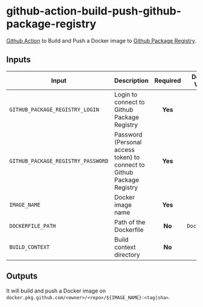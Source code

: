 # github-action-build-push-github-package-registry

[Github Action](https://github.com/features/actions) to Build and Push a Docker image to [Github Package Registry](https://github.com/features/packages).

## Inputs

| **Input**                           | **Description**                                             | **Required** | **Default Value** |
|-------------------------------------|-------------------------------------------------------------| :----------: | :---------------: |
| `GITHUB_PACKAGE_REGISTRY_LOGIN`     | Login to connect to Github Package Registry                 | **Yes**      | |
| `GITHUB_PACKAGE_REGISTRY_PASSWORD`  | Password (Personal access token) to connect to Github Package Registry | **Yes** | |
| `IMAGE_NAME`                        | Docker image name                                           | **Yes** | |
| `DOCKERFILE_PATH`                   | Path of the Dockerfile                                      | **No** | `Dockerfile`     |
| `BUILD_CONTEXT`                     | Build context directory                                     | **No** | `.`             |

## Outputs

It will build and push a Docker image on `docker.pkg.github.com/<owner>/<repo>/${IMAGE_NAME}:<tag|sha>`.  
